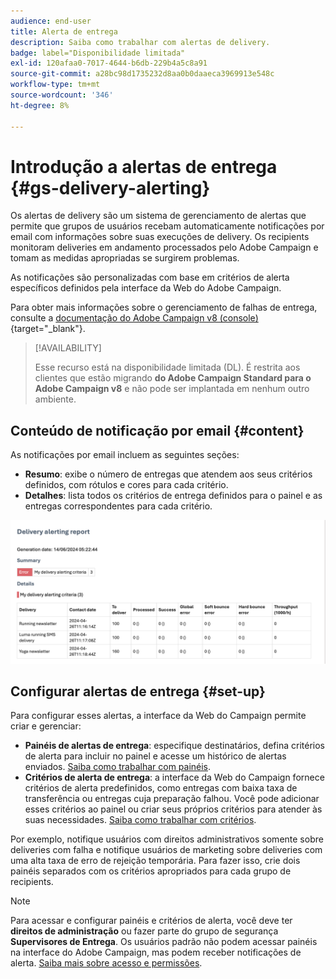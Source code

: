 ```yaml
---
audience: end-user
title: Alerta de entrega
description: Saiba como trabalhar com alertas de delivery.
badge: label="Disponibilidade limitada"
exl-id: 120afaa0-7017-4644-b6db-229b4a5c8a91
source-git-commit: a28bc98d1735232d8aa0b0daaeca3969913e548c
workflow-type: tm+mt
source-wordcount: '346'
ht-degree: 8%

---
```


# Introdução a alertas de entrega {#gs-delivery-alerting}

Os alertas de delivery são um sistema de gerenciamento de alertas que permite que grupos de usuários recebam automaticamente notificações por email com informações sobre suas execuções de delivery. Os recipients monitoram deliveries em andamento processados pelo Adobe Campaign e tomam as medidas apropriadas se surgirem problemas.

As notificações são personalizadas com base em critérios de alerta específicos definidos pela interface da Web do Adobe Campaign.

Para obter mais informações sobre o gerenciamento de falhas de entrega, consulte a [documentação do Adobe Campaign v8 (console)](https://experienceleague.adobe.com/en/docs/campaign/campaign-v8/send/failures/delivery-failures#send){target="_blank"}.

>[!AVAILABILITY]
>
>Esse recurso está na disponibilidade limitada (DL). É restrita aos clientes que estão migrando **do Adobe Campaign Standard para o Adobe Campaign v8** e não pode ser implantada em nenhum outro ambiente.

## Conteúdo de notificação por email {#content}

As notificações por email incluem as seguintes seções:

* **Resumo**: exibe o número de entregas que atendem aos seus critérios definidos, com rótulos e cores para cada critério.
* **Detalhes**: lista todos os critérios de entrega definidos para o painel e as entregas correspondentes para cada critério.

![Descrição: esta captura de tela mostra o layout de notificação por email, incluindo as seções de resumo e detalhes.](assets/alerting-email.png)

## Configurar alertas de entrega {#set-up}

Para configurar esses alertas, a interface da Web do Campaign permite criar e gerenciar:

* **Painéis de alertas de entrega**: especifique destinatários, defina critérios de alerta para incluir no painel e acesse um histórico de alertas enviados. [Saiba como trabalhar com painéis](../msg/delivery-alerting-dashboards.md).
* **Critérios de alerta de entrega**: a interface da Web do Campaign fornece critérios de alerta predefinidos, como entregas com baixa taxa de transferência ou entregas cuja preparação falhou. Você pode adicionar esses critérios ao painel ou criar seus próprios critérios para atender às suas necessidades. [Saiba como trabalhar com critérios](../msg/delivery-alerting-criteria.md).

Por exemplo, notifique usuários com direitos administrativos somente sobre deliveries com falha e notifique usuários de marketing sobre deliveries com uma alta taxa de erro de rejeição temporária. Para fazer isso, crie dois painéis separados com os critérios apropriados para cada grupo de recipients.

>[!NOTE]
>
>Para acessar e configurar painéis e critérios de alerta, você deve ter **direitos de administração** ou fazer parte do grupo de segurança **Supervisores de Entrega**. Os usuários padrão não podem acessar painéis na interface do Adobe Campaign, mas podem receber notificações de alerta. [Saiba mais sobre acesso e permissões](../get-started/permissions.md).